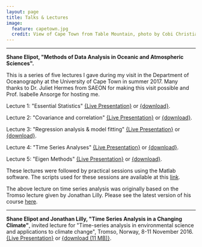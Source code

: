```yaml
---
layout: page
title: Talks & Lectures
image:
  feature: capetown.jpg
  credit: View of Cape Town from Table Mountain, photo by Cobi Christiansen
---
```


---

**Shane Elipot, "Methods of Data Analysis in Oceanic and Atmospheric Sciences".**

This is a series of five lectures I gave during my visit in the Department of Oceanography at the University of Cape Town in summer 2017. Many thanks to Dr. Juliet Hermes from SAEON for making this visit possible and Prof. Isabelle Ansorge for hosting me.

Lecture 1: "Essential Statistics" [{Live Presentation}](lecture1/index.html) or [{download}](lecture1.pdf).

Lecture 2: "Covariance and correlation" [{Live Presentation}](lecture2/index.html) or [{download}](lecture2.pdf).

Lecture 3: "Regression analysis & model fitting" [{Live Presentation}](lecture3/index.html) or [{download}](lecture3.pdf).

Lecture 4: "Time Series Analyses" [{Live Presentation}](lecture4/index.html) or [{download}](lecture4.pdf).

Lecture 5: "Eigen Methods" [{Live Presentation}](lecture5/index.html) or [{download}](lecture5.pdf).

These lectures were followed by practical sessions using the Matlab software. The scripts used for these sessions are available at this [link](https://drive.google.com/open?id=0B5UwZFhQ8OhvWXFSY19YcGZMZEU).


The above lecture on time series analysis was originally based on the Tromso lecture given by Jonathan Lilly. Please see the latest version of his course [here](http://www.jmlilly.net/jmltalks.html).

---

**Shane Elipot and Jonathan Lilly, "Time Series Analysis in a Changing Climate"**, invited lecture for "Time-series analysis in environmental science and applications to climate change", Tromso, Norway, 8-11 November 2016. [{Live Presentation}](tromso/index.html) or [{download (11 MB)}](tromso_elipot.pdf).
